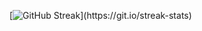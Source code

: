 [![GitHub Streak]([https://streak-stats.demolab.com?user=YiJio&theme=transparent&hide_border=true&border_radius=4&card_width=400&card_height=120&stroke=6EA5D780&ring=6EA5D780&fire=6EA5D7&sideNums=6EA5D7&currStreakNum=6EA5D7&currStreakLabel=FFFFFF](https://streak-stats.demolab.com?user=YiJio&theme=transparent&hide_border=true&card_width=400&card_height=120&stroke=6EA5D740&currStreakLabel=6EA5D7&dates=AAB0B4&ring=6EA5D740&sideNums=5681A8&fire=6EA5D7&currStreakNum=5681A8&sideLabels=6EA5D7))](https://git.io/streak-stats)

<!--
**YiJio/YiJio** is a ✨ _special_ ✨ repository because its `README.md` (this file) appears on your GitHub profile.

Here are some ideas to get you started:

- 🔭 I’m currently working on ...
- 🌱 I’m currently learning ...
- 👯 I’m looking to collaborate on ...
- 🤔 I’m looking for help with ...
- 💬 Ask me about ...
- 📫 How to reach me: ...
- 😄 Pronouns: ...
- ⚡ Fun fact: ...
-->
